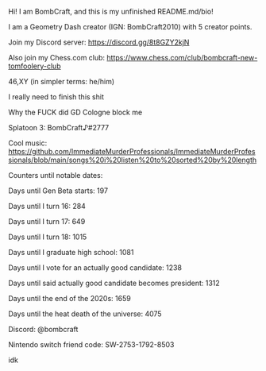Hi! I am BombCraft, and this is my unfinished README.md/bio!

I am a Geometry Dash creator (IGN: BombCraft2010) with 5 creator points.

Join my Discord server: https://discord.gg/8t8GZY2kjN

Also join my Chess.com club: https://www.chess.com/club/bombcraft-new-tomfoolery-club

46,XY (in simpler terms: he/him)

I really need to finish this shit

Why the FUCK did GD Cologne block me

Splatoon 3: BombCraft♪#2777

Cool music: https://github.com/ImmediateMurderProfessionals/ImmediateMurderProfessionals/blob/main/songs%20i%20listen%20to%20sorted%20by%20length

Counters until notable dates:

Days until Gen Beta starts: 197

Days until I turn 16: 284

Days until I turn 17: 649

Days until I turn 18: 1015

Days until I graduate high school: 1081

Days until I vote for an actually good candidate: 1238

Days until said actually good candidate becomes president: 1312

Days until the end of the 2020s: 1659

Days until the heat death of the universe: 4075

Discord: @bombcraft

Nintendo switch friend code: SW-2753-1792-8503

idk
